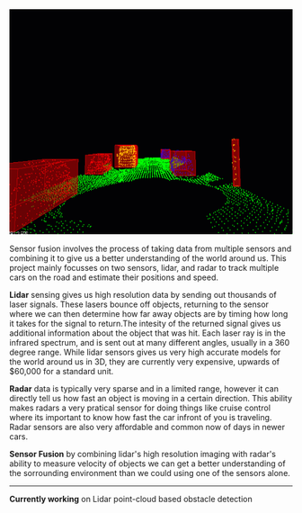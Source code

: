 <img src="media/ObstacleDetectionFPS.gif" width="700" height="400" />


Sensor fusion involves the process of taking data from multiple sensors and combining it to give us a better understanding of the world around us. This project mainly focusses on two sensors, lidar, and radar to track multiple cars on the road and estimate their positions and speed.

**Lidar** sensing gives us high resolution data by sending out thousands of laser signals. These lasers bounce off objects, returning to the sensor where we can then determine how far away objects are by timing how long it takes for the signal to return.The intesity of the returned signal gives us additional information about the object that was hit. Each laser ray is in the infrared spectrum, and is sent out at many different angles, usually in a 360 degree range. While lidar sensors gives us very high accurate models for the world around us in 3D, they are currently very expensive, upwards of $60,000 for a standard unit.

**Radar** data is typically very sparse and in a limited range, however it can directly tell us how fast an object is moving in a certain direction. This ability makes radars a very pratical sensor for doing things like cruise control where its important to know how fast the car infront of you is traveling. Radar sensors are also very affordable and common now of days in newer cars.

**Sensor Fusion** by combining lidar's high resolution imaging with radar's ability to measure velocity of objects we can get a better understanding of the sorrounding environment than we could using one of the sensors alone.

-------------------------------------------------------------------
**Currently working** on Lidar point-cloud based obstacle detection
